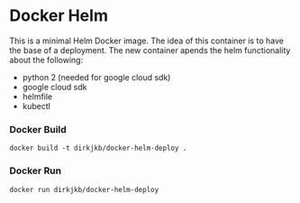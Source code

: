 # Docker Helm
This is a minimal Helm Docker image.
The idea of this container is to have the base of a deployment.
The new container apends the helm functionality about the following:
 - python 2 (needed for google cloud sdk)
 - google cloud sdk
 - helmfile
 - kubectl

### Docker Build
```
docker build -t dirkjkb/docker-helm-deploy .
```
### Docker Run
```
docker run dirkjkb/docker-helm-deploy
```